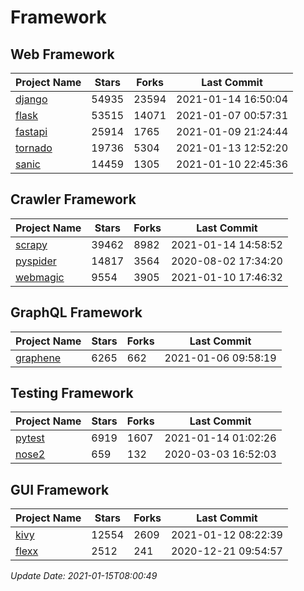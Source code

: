 # Framework

## Web Framework
| Project Name | Stars | Forks | Last Commit |
| ------------ | ----- | ----- | ----------- |
| [django](https://github.com/django/django) | 54935 | 23594 | 2021-01-14 16:50:04 |
| [flask](https://github.com/pallets/flask) | 53515 | 14071 | 2021-01-07 00:57:31 |
| [fastapi](https://github.com/tiangolo/fastapi) | 25914 | 1765 | 2021-01-09 21:24:44 |
| [tornado](https://github.com/tornadoweb/tornado) | 19736 | 5304 | 2021-01-13 12:52:20 |
| [sanic](https://github.com/sanic-org/sanic) | 14459 | 1305 | 2021-01-10 22:45:36 |

## Crawler Framework
| Project Name | Stars | Forks | Last Commit |
| ------------ | ----- | ----- | ----------- |
| [scrapy](https://github.com/scrapy/scrapy) | 39462 | 8982 | 2021-01-14 14:58:52 |
| [pyspider](https://github.com/binux/pyspider) | 14817 | 3564 | 2020-08-02 17:34:20 |
| [webmagic](https://github.com/code4craft/webmagic) | 9554 | 3905 | 2021-01-10 17:46:32 |

## GraphQL Framework
| Project Name | Stars | Forks | Last Commit |
| ------------ | ----- | ----- | ----------- |
| [graphene](https://github.com/graphql-python/graphene) | 6265 | 662 | 2021-01-06 09:58:19 |

## Testing Framework
| Project Name | Stars | Forks | Last Commit |
| ------------ | ----- | ----- | ----------- |
| [pytest](https://github.com/pytest-dev/pytest) | 6919 | 1607 | 2021-01-14 01:02:26 |
| [nose2](https://github.com/nose-devs/nose2) | 659 | 132 | 2020-03-03 16:52:03 |

## GUI Framework
| Project Name | Stars | Forks | Last Commit |
| ------------ | ----- | ----- | ----------- |
| [kivy](https://github.com/kivy/kivy) | 12554 | 2609 | 2021-01-12 08:22:39 |
| [flexx](https://github.com/flexxui/flexx) | 2512 | 241 | 2020-12-21 09:54:57 |

*Update Date: 2021-01-15T08:00:49*